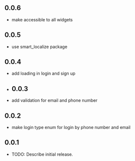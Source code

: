 ## 0.0.6
*  make accessible to all widgets
## 0.0.5
*  use smart_localize package
## 0.0.4
*  add loading in login and sign up
* ## 0.0.3
*  add validation for email and phone number

## 0.0.2
*  make login type enum for login by phone number and email

## 0.0.1

* TODO: Describe initial release.

